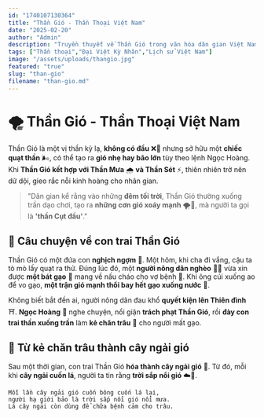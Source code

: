 ```yaml
---
id: "1740107130364"
title: "Thần Gió - Thần Thoại Việt Nam"
date: "2025-02-20"
author: "Admin"
description: "Truyền thuyết về Thần Gió trong văn hóa dân gian Việt Nam."
tags: ["Thần thoại","Đại Việt Kỳ Nhân","Lịch sử Việt Nam"]
image: "/assets/uploads/thangio.jpg"
featured: "true"
slug: "than-gio"
filename: "than-gio.md"
---
```

# 🌪️ Thần Gió - Thần Thoại Việt Nam  

Thần Gió là một vị thần kỳ lạ, **không có đầu** ❌🧑 nhưng sở hữu một **chiếc quạt thần** 🌬️, có thể tạo ra **gió nhẹ hay bão lớn** tùy theo lệnh Ngọc Hoàng. Khi **Thần Gió kết hợp với Thần Mưa** 🌧️ **và Thần Sét** ⚡, thiên nhiên trở nên dữ dội, gieo rắc nỗi kinh hoàng cho nhân gian.  

> "Dân gian kể rằng vào những **đêm tối trời**, Thần Gió thường xuống trần dạo chơi, tạo ra **những cơn gió xoáy mạnh** 🌪️💨, mà người ta gọi là **'thần Cụt đầu'**."  

## 👦 Câu chuyện về con trai Thần Gió  
Thần Gió có một đứa con **nghịch ngợm** 👶. Một hôm, khi cha đi vắng, cậu ta tò mò lấy quạt ra thử. Đúng lúc đó, một **người nông dân nghèo** 👨‍🌾 vừa xin được **một bát gạo** 🍚 mang về nấu cháo cho vợ bệnh 🤒. Khi ông cúi xuống ao để vo gạo, **một trận gió mạnh thổi bay hết gạo xuống nước** 🌊.  

Không biết bắt đền ai, người nông dân đau khổ **quyết kiện lên Thiên đình** ⛩️. **Ngọc Hoàng** 👑 nghe chuyện, nổi giận **trách phạt Thần Gió**, rồi **đày con trai thần xuống trần** làm **kẻ chăn trâu** 🐂 cho người mất gạo.  

## 🌿 Từ kẻ chăn trâu thành cây ngải gió  
Sau một thời gian, con trai Thần Gió **hóa thành cây ngải gió** 🍃. Từ đó, mỗi khi **cây ngải cuốn lá**, người ta tin rằng **trời sắp nổi gió** ☁️💨.  

```plaintext
Mỗi lần cây ngải gió cuốn bông cuốn lá lại, 
người hạ giới bảo là trời sắp nổi gió nổi mưa.  
Lá cây ngải còn dùng để chữa bệnh cảm cho trâu.